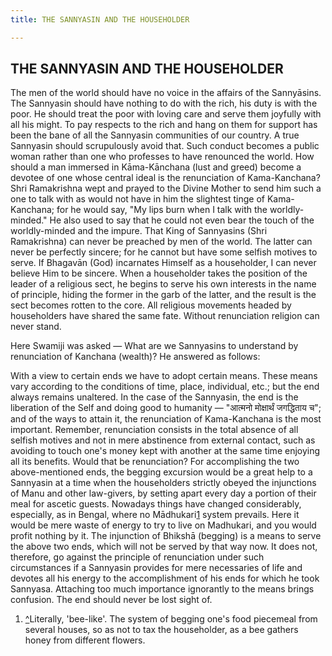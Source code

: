 ```yaml
---
title: THE SANNYASIN AND THE HOUSEHOLDER

---
```





  

## THE SANNYASIN AND THE HOUSEHOLDER

The men of the world should have no voice in the affairs of the
Sannyāsins. The Sannyasin should have nothing to do with the rich, his
duty is with the poor. He should treat the poor with loving care and
serve them joyfully with all his might. To pay respects to the rich and
hang on them for support has been the bane of all the Sannyasin
communities of our country. A true Sannyasin should scrupulously avoid
that. Such conduct becomes a public woman rather than one who professes
to have renounced the world. How should a man immersed in Kāma-Kānchana
(lust and greed) become a devotee of one whose central ideal is the
renunciation of Kama-Kanchana? Shri Ramakrishna wept and prayed to the
Divine Mother to send him such a one to talk with as would not have in
him the slightest tinge of Kama-Kanchana; for he would say, "My lips
burn when I talk with the worldly-minded." He also used to say that he
could not even bear the touch of the worldly-minded and the impure. That
King of Sannyasins (Shri Ramakrishna) can never be preached by men of
the world. The latter can never be perfectly sincere; for he cannot but
have some selfish motives to serve. If Bhagavān (God) incarnates Himself
as a householder, I can never believe Him to be sincere. When a
householder takes the position of the leader of a religious sect, he
begins to serve his own interests in the name of principle, hiding the
former in the garb of the latter, and the result is the sect becomes
rotten to the core. All religious movements headed by householders have
shared the same fate. Without renunciation religion can never stand.

Here Swamiji was asked — What are we Sannyasins to understand by
renunciation of Kanchana (wealth)? He answered as follows:

With a view to certain ends we have to adopt certain means. These means
vary according to the conditions of time, place, individual, etc.; but
the end always remains unaltered. In the case of the Sannyasin, the end
is the liberation of the Self and doing good to humanity — "आत्मनो
मोक्षार्थं जगद्धिताय च"; and of the ways to attain it, the renunciation
of Kama-Kanchana is the most important. Remember, renunciation consists
in the total absence of all selfish motives and not in mere abstinence
from external contact, such as avoiding to touch one's money kept with
another at the same time enjoying all its benefits. Would that be
renunciation? For accomplishing the two above-mentioned ends, the
begging excursion would be a great help to a Sannyasin at a time when
the householders strictly obeyed the injunctions of Manu and other
law-givers, by setting apart every day a portion of their meal for
ascetic guests. Nowadays things have changed considerably, especially,
as in Bengal, where no Mādhukari[1](#fn1) system prevails. Here it would
be mere waste of energy to try to live on Madhukari, and you would
profit nothing by it. The injunction of Bhikshā (begging) is a means to
serve the above two ends, which will not be served by that way now. It
does not, therefore, go against the principle of renunciation under such
circumstances if a Sannyasin provides for mere necessaries of life and
devotes all his energy to the accomplishment of his ends for which he
took Sannyasa. Attaching too much importance ignorantly to the means
brings confusion. The end should never be lost sight of.

1.  [^](#txt1)Literally, 'bee-like'. The system of begging one's food
    piecemeal from several houses, so as not to tax the householder, as
    a bee gathers honey from different flowers.


